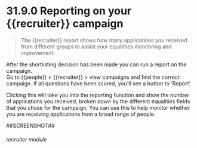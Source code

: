 # 31.9.0 Reporting on your {{recruiter}} campaign

> The {{recruiter}} report shows how many applications you received from different groups
> to assist your equalities monitoring and improvement.

After the shortlisting decision has been made you can run a report on the campaign.  
Go to {{people}} > {{recruiter}} > view campaigns and find the correct campaign.  If
all questions have been scored, you'll see a button to 'Report'.

Clicking this will take you into the reporting function and show the number of applications you received,
broken down by the different equalities fields that you chose for the campaign.  You can use this 
to help monitor whether you are receiving applications from a broad range of people.

##SCREENSHOT##

###### recruiter module
